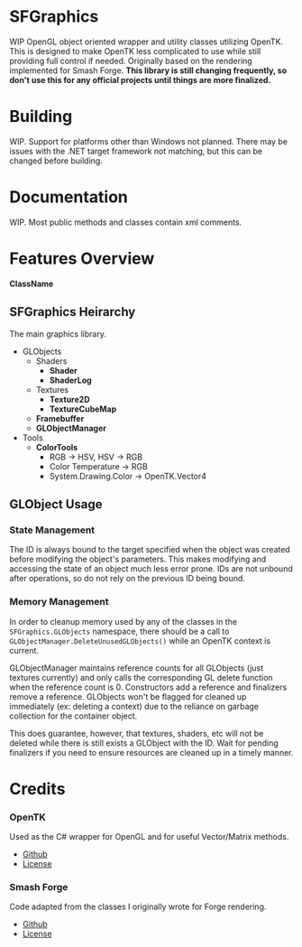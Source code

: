 # SFGraphics
WIP OpenGL object oriented wrapper and utility classes utilizing OpenTK. This is designed to make OpenTK less complicated to use while still providing full control if needed.
Originally based on the rendering implemented for Smash Forge. **This library is still changing frequently, so don't use this for any official projects until things are more finalized.**

# Building
WIP. Support for platforms other than Windows not planned. There may be issues with the .NET target framework not matching, but this can be changed before building.

# Documentation
WIP. Most public methods and classes contain xml comments.
# Features Overview
**ClassName**  

## SFGraphics Heirarchy
The main graphics library.
* GLObjects
    * Shaders
        * **Shader**
        * **ShaderLog**
    * Textures
        * **Texture2D**
        * **TextureCubeMap**
    * **Framebuffer**
    * **GLObjectManager**
* Tools
    * **ColorTools**
        * RGB -> HSV, HSV -> RGB
        * Color Temperature -> RGB
        * System.Drawing.Color -> OpenTK.Vector4

## GLObject Usage
### State Management
The ID is always bound to the target specified when the object was created before modifying the object's parameters. This makes modifying and accessing the state of an object much less error prone. IDs are not unbound after operations, so do not rely on the previous ID being bound.

### Memory Management
In order to cleanup memory used by any of the classes in the `SFGraphics.GLObjects` namespace, there should be a call to  `GLObjectManager.DeleteUnusedGLObjects()` while an OpenTK context is current.

GLObjectManager maintains reference counts for all GLObjects (just textures currently) and only calls the corresponding GL delete function when the reference count is 0. Constructors add a reference and finalizers remove a reference. GLObjects won't be flagged for cleaned up immediately (ex: deleting a context) due to the reliance on garbage collection for the container object.

This does guarantee, however, that textures, shaders, etc will not be deleted while there is still exists a GLObject with the ID. Wait for pending finalizers if you need to ensure resources are cleaned up in a timely manner.

# Credits
### OpenTK  
Used as the C# wrapper for OpenGL and for useful Vector/Matrix methods.
* [Github](https://github.com/opentk/opentk)
* [License](https://github.com/opentk/opentk/blob/develop/License.txt)

### Smash Forge  
Code adapted from the classes I originally wrote for Forge rendering.
* [Github](https://github.com/jam1garner/Smash-Forge)
* [License](https://github.com/jam1garner/Smash-Forge/blob/master/License.txt)
